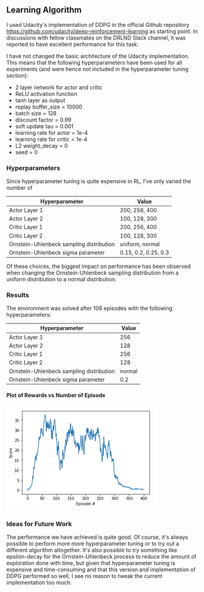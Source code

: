 ## Learning Algorithm
I used Udacity's implementation of DDPG in the official Github repository
https://github.com/udacity/deep-reinforcement-learning as starting point. In discussions with fellow
classmates on the DRLND Slack channel, it was reported to have excellent performance for this task. 

I have not changed the basic architecture of the Udacity implementation. This means that the following
hyperparameters have been used for all experiments (and were hence 
not included in the hyperparameter tuning section):

- 2 layer network for actor and critic
- ReLU activation function
- tanh layer as output
- replay buffer_size = 10000
- batch size = 128 
- discount factor = 0.99            
- soft update tau = 0.001  
- learning rate for actor = 1e-4    
- learning rate for critic =  1e-4        
- L2 weight_decay = 0 
- seed = 0

### Hyperparameters
Since hyperparameter tuning is quite expensive in RL, I've only varied the number of 


| Hyperparameter        |  Value   |
| ------------- |  ------------ |
| Actor Layer 1 |   200, 256, 400 |
| Actor Layer 2 |   100, 128, 300 |
| Critic Layer 1|   200, 256, 400 |
| Critic Layer 2|   100, 128, 300 |
| Ornstein-Uhlenbeck sampling distribution  |  uniform, normal | 
| Ornstein-Uhlenbeck sigma parameter |  0.15, 0.2, 0.25. 0.3  |

Of these choices, the biggest impact on performance has been observed when 
changing the Ornstein-Uhlenbeck sampling distribution from a 
uniform distribution to a normal distribution.


### Results 
The environment was solved after 108 episodes with the following hyperparameters: 


| Hyperparameter        |  Value   |
| ------------- |  ------------ |
| Actor Layer 1 |   256 |
| Actor Layer 2 |   128 |
| Critic Layer 1|   256 |
| Critic Layer 2|   128 |
| Ornstein-Uhlenbeck sampling distribution  |  normal | 
| Ornstein-Uhlenbeck sigma parameter |  0.2 |

#### Plot of Rewards vs Number of Episode

![image](result.png)


### Ideas for Future Work
The performance we have achieved is quite good. Of course, it's always possible to perform more 
more hyperparameter tuning or to try out a different algorithm altogether. It's also possible 
to try something like epsilon-decay for the Ornstein-Uhlenbeck process to reduce the amount
of exploration done with time, but given that hyperparameter 
tuning is expensive and time-consuming and that this version and implementation of 
DDPG performed so well, I see no reason to tweak the 
current implementation too much.